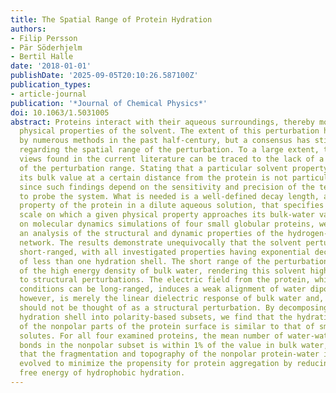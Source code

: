 ```yaml
---
title: The Spatial Range of Protein Hydration
authors:
- Filip Persson
- Pär Söderhjelm
- Bertil Halle
date: '2018-01-01'
publishDate: '2025-09-05T20:10:26.587100Z'
publication_types:
- article-journal
publication: '*Journal of Chemical Physics*'
doi: 10.1063/1.5031005
abstract: Proteins interact with their aqueous surroundings, thereby modifying the
  physical properties of the solvent. The extent of this perturbation has been investigated
  by numerous methods in the past half-century, but a consensus has still not emerged
  regarding the spatial range of the perturbation. To a large extent, the disparate
  views found in the current literature can be traced to the lack of a rigorous definition
  of the perturbation range. Stating that a particular solvent property differs from
  its bulk value at a certain distance from the protein is not particularly helpful
  since such findings depend on the sensitivity and precision of the technique used
  to probe the system. What is needed is a well-defined decay length, an intrinsic
  property of the protein in a dilute aqueous solution, that specifies the length
  scale on which a given physical property approaches its bulk-water value. Based
  on molecular dynamics simulations of four small globular proteins, we present such
  an analysis of the structural and dynamic properties of the hydrogen-bonded solvent
  network. The results demonstrate unequivocally that the solvent perturbation is
  short-ranged, with all investigated properties having exponential decay lengths
  of less than one hydration shell. The short range of the perturbation is a consequence
  of the high energy density of bulk water, rendering this solvent highly resistant
  to structural perturbations. The electric field from the protein, which under certain
  conditions can be long-ranged, induces a weak alignment of water dipoles, which,
  however, is merely the linear dielectric response of bulk water and, therefore,
  should not be thought of as a structural perturbation. By decomposing the first
  hydration shell into polarity-based subsets, we find that the hydration structure
  of the nonpolar parts of the protein surface is similar to that of small nonpolar
  solutes. For all four examined proteins, the mean number of water-water hydrogen
  bonds in the nonpolar subset is within 1% of the value in bulk water, suggesting
  that the fragmentation and topography of the nonpolar protein-water interface has
  evolved to minimize the propensity for protein aggregation by reducing the unfavorable
  free energy of hydrophobic hydration.
---
```


